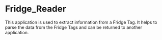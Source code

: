 # Fridge_Reader
This application is used to extract information from a Fridge Tag. It helps to parse the data from the Fridge Tags and can be returned to another application.
